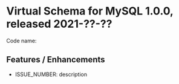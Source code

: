 # Virtual Schema for MySQL 1.0.0, released 2021-??-??

Code name: 

## Features / Enhancements

* ISSUE_NUMBER: description
